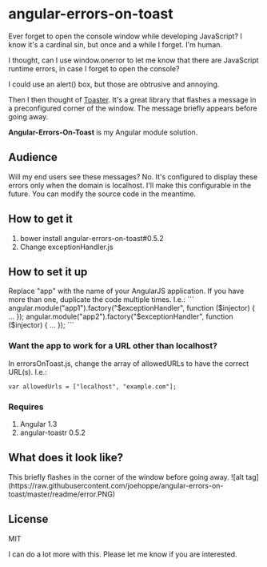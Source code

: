 # angular-errors-on-toast
Ever forget to open the console window while developing JavaScript? I know it's a cardinal sin, but once and a while I forget. I'm human. 

I thought, can I use window.onerror to let me know that there are JavaScript runtime errors, in case I forget to open the console? 

I could use an alert() box, but those are obtrusive and annoying. 

Then I then thought of [Toaster](https://github.com/CodeSeven/toastr). It's a great library that flashes a message in a preconfigured corner of the window. The message briefly appears before going away.

<strong>Angular-Errors-On-Toast</strong> is my Angular module solution.  

<h2>Audience</h2>
Will my end users see these messages? No. It's configured to  display these errors only when the domain is localhost. I'll make this configurable in the future. You can modify the source code in the meantime.

<h2>How to get it</h2>
<ol>
  <li>bower install angular-errors-on-toast#0.5.2</li>
  <li>Change exceptionHandler.js</li>
</ol>

<h2>How to set it up</h2>
Replace "app" with the name of your AngularJS application. If you have more than one, duplicate the code multiple times.
I.e.:
```
  angular.module("app1").factory("$exceptionHandler", function ($injector) {
    ...
  });
  angular.module("app2").factory("$exceptionHandler", function ($injector) {
    ...
  });
```

<h3>Want the app to work for a URL other than localhost?</h3>

In errorsOnToast.js, change the array of allowedURLs to have the correct URL(s). I.e.:

```
var allowedUrls = ["localhost", "example.com"];
```

<h3>Requires</h3>
<ol>
  <li>Angular 1.3</li>
  <li>angular-toastr 0.5.2</li>
</ol>

<h2>What does it look like?</h2>
This briefly flashes in the corner of the window before going away. 
![alt tag](https://raw.githubusercontent.com/joehoppe/angular-errors-on-toast/master/readme/error.PNG)


<h2>License</h2>
MIT

I can do a lot more with this. Please let me know if you are interested.

